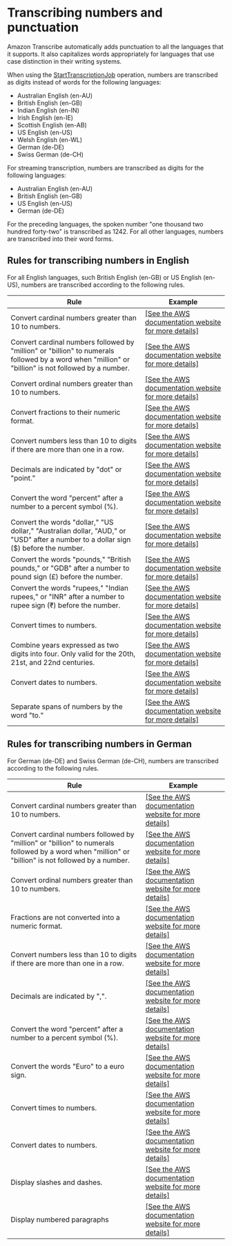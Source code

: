 # Transcribing numbers and punctuation<a name="how-numbers"></a>

Amazon Transcribe automatically adds punctuation to all the languages that it supports\. It also capitalizes words appropriately for languages that use case distinction in their writing systems\.

When using the [StartTranscriptionJob](API_StartTranscriptionJob.md) operation, numbers are transcribed as digits instead of words for the following languages:
+ Australian English \(en\-AU\)
+ British English \(en\-GB\)
+ Indian English \(en\-IN\)
+ Irish English \(en\-IE\)
+ Scottish English \(en\-AB\)
+ US English \(en\-US\)
+ Welsh English \(en\-WL\)
+ German \(de\-DE\)
+ Swiss German \(de\-CH\)

For streaming transcription, numbers are transcribed as digits for the following languages:
+ Australian English \(en\-AU\)
+ British English \(en\-GB\)
+ US English \(en\-US\)
+ German \(de\-DE\)

For the preceding languages, the spoken number "one thousand two hundred forty\-two" is transcribed as 1242\. For all other languages, numbers are transcribed into their word forms\.

## Rules for transcribing numbers in English<a name="rules-english"></a>

For all English languages, such British English \(en\-GB\) or US English \(en\-US\), numbers are transcribed according to the following rules\. 


| Rule | Example | 
| --- | --- | 
| Convert cardinal numbers greater than 10 to numbers\. |  [\[See the AWS documentation website for more details\]](http://docs.aws.amazon.com/transcribe/latest/dg/how-numbers.html)  | 
| Convert cardinal numbers followed by "million" or "billion" to numerals followed by a word when "million" or "billion" is not followed by a number\. |  [\[See the AWS documentation website for more details\]](http://docs.aws.amazon.com/transcribe/latest/dg/how-numbers.html)  | 
|  Convert ordinal numbers greater than 10 to numbers\.  |  [\[See the AWS documentation website for more details\]](http://docs.aws.amazon.com/transcribe/latest/dg/how-numbers.html)  | 
|  Convert fractions to their numeric format\.  |  [\[See the AWS documentation website for more details\]](http://docs.aws.amazon.com/transcribe/latest/dg/how-numbers.html)  | 
| Convert numbers less than 10 to digits if there are more than one in a row\. |  [\[See the AWS documentation website for more details\]](http://docs.aws.amazon.com/transcribe/latest/dg/how-numbers.html)  | 
| Decimals are indicated by "dot" or "point\." |  [\[See the AWS documentation website for more details\]](http://docs.aws.amazon.com/transcribe/latest/dg/how-numbers.html)  | 
|  Convert the word "percent" after a number to a percent symbol \(%\)\.  |  [\[See the AWS documentation website for more details\]](http://docs.aws.amazon.com/transcribe/latest/dg/how-numbers.html)  | 
|  Convert the words "dollar," "US dollar," "Australian dollar, "AUD," or "USD" after a number to a dollar sign \($\) before the number\.  |  [\[See the AWS documentation website for more details\]](http://docs.aws.amazon.com/transcribe/latest/dg/how-numbers.html)  | 
|  Convert the words "pounds," "British pounds," or "GDB" after a number to pound sign \(£\) before the number\.  |  [\[See the AWS documentation website for more details\]](http://docs.aws.amazon.com/transcribe/latest/dg/how-numbers.html)  | 
|  Convert the words "rupees," "Indian rupees," or "INR" after a number to rupee sign \(₹\) before the number\.  |  [\[See the AWS documentation website for more details\]](http://docs.aws.amazon.com/transcribe/latest/dg/how-numbers.html)  | 
|  Convert times to numbers\.  |  [\[See the AWS documentation website for more details\]](http://docs.aws.amazon.com/transcribe/latest/dg/how-numbers.html)  | 
|  Combine years expressed as two digits into four\. Only valid for the 20th, 21st, and 22nd centuries\.   |  [\[See the AWS documentation website for more details\]](http://docs.aws.amazon.com/transcribe/latest/dg/how-numbers.html)  | 
| Convert dates to numbers\. |  [\[See the AWS documentation website for more details\]](http://docs.aws.amazon.com/transcribe/latest/dg/how-numbers.html)  | 
|  Separate spans of numbers by the word "to\."  |  [\[See the AWS documentation website for more details\]](http://docs.aws.amazon.com/transcribe/latest/dg/how-numbers.html)  | 

## Rules for transcribing numbers in German<a name="rules-german"></a>

For German \(de\-DE\) and Swiss German \(de\-CH\), numbers are transcribed according to the following rules\. 


| Rule | Example | 
| --- | --- | 
| Convert cardinal numbers greater than 10 to numbers\. |  [\[See the AWS documentation website for more details\]](http://docs.aws.amazon.com/transcribe/latest/dg/how-numbers.html)  | 
| Convert cardinal numbers followed by "million" or "billion" to numerals followed by a word when "million" or "billion" is not followed by a number\. |  [\[See the AWS documentation website for more details\]](http://docs.aws.amazon.com/transcribe/latest/dg/how-numbers.html)  | 
|  Convert ordinal numbers greater than 10 to numbers\.  |  [\[See the AWS documentation website for more details\]](http://docs.aws.amazon.com/transcribe/latest/dg/how-numbers.html)  | 
|  Fractions are not converted into a numeric format\.  |  [\[See the AWS documentation website for more details\]](http://docs.aws.amazon.com/transcribe/latest/dg/how-numbers.html)  | 
| Convert numbers less than 10 to digits if there are more than one in a row\. |  [\[See the AWS documentation website for more details\]](http://docs.aws.amazon.com/transcribe/latest/dg/how-numbers.html)  | 
| Decimals are indicated by ","\. |  [\[See the AWS documentation website for more details\]](http://docs.aws.amazon.com/transcribe/latest/dg/how-numbers.html)  | 
|  Convert the word "percent" after a number to a percent symbol \(%\)\.  |  [\[See the AWS documentation website for more details\]](http://docs.aws.amazon.com/transcribe/latest/dg/how-numbers.html)  | 
|  Convert the words "Euro" to a euro sign\.  |  [\[See the AWS documentation website for more details\]](http://docs.aws.amazon.com/transcribe/latest/dg/how-numbers.html)  | 
|  Convert times to numbers\.  |  [\[See the AWS documentation website for more details\]](http://docs.aws.amazon.com/transcribe/latest/dg/how-numbers.html)  | 
| Convert dates to numbers\. |  [\[See the AWS documentation website for more details\]](http://docs.aws.amazon.com/transcribe/latest/dg/how-numbers.html)  | 
|  Display slashes and dashes\.  |  [\[See the AWS documentation website for more details\]](http://docs.aws.amazon.com/transcribe/latest/dg/how-numbers.html)  | 
|  Display numbered paragraphs  |  [\[See the AWS documentation website for more details\]](http://docs.aws.amazon.com/transcribe/latest/dg/how-numbers.html)  | 